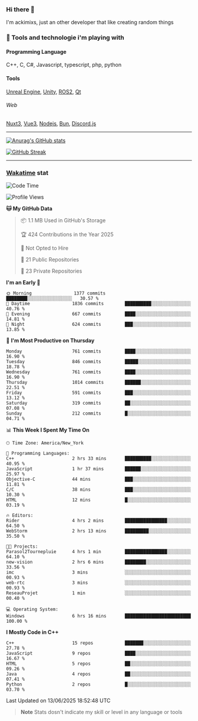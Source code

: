 ### Hi there 👋

I'm ackimixs, just an other developer that like creating random things

### 🧰 Tools and technologie i'm playing with

#### Programming Language
C++, C, C#, Javascript, typescript, php, python

#### Tools
[Unreal Engine](https://www.unrealengine.com), [Unity](https://unity.com/), [ROS2](https://ros.org/), [Qt](https://www.qt.io/)

###### Web
[Nuxt3](https://nuxt.com/), [Vue3](https://vuejs.org/), [Nodejs](https://nodejs.org), [Bun](https://bun.sh/), [Discord.js](https://discord.js.org/)

---

[![Anurag's GitHub stats](https://github-readme-stats.vercel.app/api?username=ackimixs&show_icons=true&theme=github_dark&count_private=true)](https://github.com/anuraghazra/github-readme-stats)

[![GitHub Streak](https://github-readme-streak-stats.herokuapp.com?user=Ackimixs&theme=github-dark-blue&date_format=j%20M%5B%20Y%5D&mode=weekly)](https://git.io/streak-stats)

---
 
 ### [Wakatime](https://wakatime.com/) stat

<!--START_SECTION:waka-->
![Code Time](http://img.shields.io/badge/Code%20Time-1%2C695%20hrs%2052%20mins-blue)

![Profile Views](http://img.shields.io/badge/Profile%20Views-0-blue)

**🐱 My GitHub Data** 

> 📦 1.1 MB Used in GitHub's Storage 
 > 
> 🏆 424 Contributions in the Year 2025
 > 
> 🚫 Not Opted to Hire
 > 
> 📜 21 Public Repositories 
 > 
> 🔑 23 Private Repositories 
 > 
**I'm an Early 🐤** 

```text
🌞 Morning                1377 commits        ████████░░░░░░░░░░░░░░░░░   30.57 % 
🌆 Daytime                1836 commits        ██████████░░░░░░░░░░░░░░░   40.76 % 
🌃 Evening                667 commits         ████░░░░░░░░░░░░░░░░░░░░░   14.81 % 
🌙 Night                  624 commits         ███░░░░░░░░░░░░░░░░░░░░░░   13.85 % 
```
📅 **I'm Most Productive on Thursday** 

```text
Monday                   761 commits         ████░░░░░░░░░░░░░░░░░░░░░   16.90 % 
Tuesday                  846 commits         █████░░░░░░░░░░░░░░░░░░░░   18.78 % 
Wednesday                761 commits         ████░░░░░░░░░░░░░░░░░░░░░   16.90 % 
Thursday                 1014 commits        ██████░░░░░░░░░░░░░░░░░░░   22.51 % 
Friday                   591 commits         ███░░░░░░░░░░░░░░░░░░░░░░   13.12 % 
Saturday                 319 commits         ██░░░░░░░░░░░░░░░░░░░░░░░   07.08 % 
Sunday                   212 commits         █░░░░░░░░░░░░░░░░░░░░░░░░   04.71 % 
```


📊 **This Week I Spent My Time On** 

```text
🕑︎ Time Zone: America/New_York

💬 Programming Languages: 
C++                      2 hrs 33 mins       ██████████░░░░░░░░░░░░░░░   40.95 % 
JavaScript               1 hr 37 mins        ██████░░░░░░░░░░░░░░░░░░░   25.97 % 
Objective-C              44 mins             ███░░░░░░░░░░░░░░░░░░░░░░   11.81 % 
C/C                      38 mins             ███░░░░░░░░░░░░░░░░░░░░░░   10.30 % 
HTML                     12 mins             █░░░░░░░░░░░░░░░░░░░░░░░░   03.19 % 

🔥 Editors: 
Rider                    4 hrs 2 mins        ████████████████░░░░░░░░░   64.50 % 
WebStorm                 2 hrs 13 mins       █████████░░░░░░░░░░░░░░░░   35.50 % 

🐱‍💻 Projects: 
Parasol2Tournepluie      4 hrs 1 min         ████████████████░░░░░░░░░   64.10 % 
new-vision               2 hrs 6 mins        ████████░░░░░░░░░░░░░░░░░   33.56 % 
imc                      3 mins              ░░░░░░░░░░░░░░░░░░░░░░░░░   00.93 % 
web-rtc                  3 mins              ░░░░░░░░░░░░░░░░░░░░░░░░░   00.93 % 
ReseauProjet             1 min               ░░░░░░░░░░░░░░░░░░░░░░░░░   00.40 % 

💻 Operating System: 
Windows                  6 hrs 16 mins       █████████████████████████   100.00 % 
```

**I Mostly Code in C++** 

```text
C++                      15 repos            ███████░░░░░░░░░░░░░░░░░░   27.78 % 
JavaScript               9 repos             ████░░░░░░░░░░░░░░░░░░░░░   16.67 % 
HTML                     5 repos             ██░░░░░░░░░░░░░░░░░░░░░░░   09.26 % 
Java                     4 repos             ██░░░░░░░░░░░░░░░░░░░░░░░   07.41 % 
Python                   2 repos             █░░░░░░░░░░░░░░░░░░░░░░░░   03.70 % 
```




 Last Updated on 13/06/2025 18:52:48 UTC
<!--END_SECTION:waka-->

> **Note**
> Stats dosn't indicate my skill or level in any language or tools
